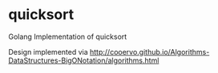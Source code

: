 # quicksort
Golang Implementation of quicksort

Design implemented via http://cooervo.github.io/Algorithms-DataStructures-BigONotation/algorithms.html